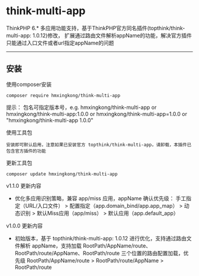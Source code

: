 # think-multi-app
ThinkPHP 6.* 多应用功能支持，基于ThinkPHP官方同名插件(topthink/think-multi-app: 1.0.12)修改，
扩展通过路由文件解析appName的功能，解决官方插件只能通过入口文件或者url指定appName的问题

-------------------------------------------------

## 安装

使用composer安装

~~~
composer require hmxingkong/think-multi-app
~~~
提示： 包名可指定版本号，e.g. hmxingkong/think-multi-app or hmxingkong/think-multi-app:1.0.0 or hmxingkong/think-multi-app=1.0.0 or "hmxingkong/think-multi-app 1.0.0"

使用工具包
~~~
安装即可默认启用，注意如果已安装官方 topthink/think-multi-app，请卸载，本插件已包含官方插件的功能
~~~

更新工具包
~~~
composer update hmxingkong/think-multi-app
~~~

v1.1.0 更新内容
 + 优化多应用识别策略，兼容 app/miss 应用，appName 确认优先级： 手工指定（URL/入口文件） > 配置指定（app.domain_bind/app.app_map） > 动态识别 > 默认Miss应用（app/miss） > 默认应用（app.default_app）

v1.0.0 更新内容
 + 初始版本，基于 topthink/think-multi-app: 1.0.12 进行优化，支持通过路由文件解析 appName，支持加载 RootPath/AppName/route、RootPath/route/AppName、RootPath/route 三个位置的路由配置加载，优先级 RootPath/AppName/route > RootPath/route/AppName > RootPath/route
  